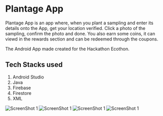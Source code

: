 # Plantage App
Plantage App is an app where, when you plant a sampling and enter its details onto the App, get your location verified. Click a photo of the sampling, confirm the photo and done.
You also earn some coins, it can viewd in the rewards section and can be redeemed through the coupons. 

The Android App made created for the Hackathon Ecothon.
## Tech Stacks used
1. Android Studio
2. Java
3. Firebase
4. Firestore
5. XML

![ScreenShot 1](https://github.com/sneha-del/EcoThon-Plantage-App/blob/master/options.jpeg?raw=true)
![ScreenShot 1](https://github.com/sneha-del/EcoThon-Plantage-App/blob/master/whattodo.jpeg?raw=true)
![ScreenShot 1](https://github.com/sneha-del/EcoThon-Plantage-App/blob/master/plantage.jpeg?raw=true)
![ScreenShot 1](https://github.com/sneha-del/EcoThon-Plantage-App/blob/master/coupons.jpeg?raw=true)
